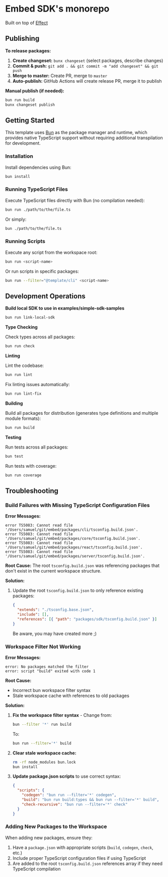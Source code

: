 # Embed SDK's monorepo

Built on top of [Effect](https://effect.website/)

## Publishing

**To release packages:**

1. **Create changeset:** `bunx changeset` (select packages, describe changes)
2. **Commit & push:** `git add . && git commit -m "add changeset" && git push`
3. **Merge to master:** Create PR, merge to `master`
4. **Auto-publish:** GitHub Actions will create release PR, merge it to publish

**Manual publish (if needed):**
```sh
bun run build
bunx changeset publish
```

## Getting Started

This template uses [Bun](https://bun.sh) as the package manager and runtime, which provides native TypeScript support without requiring additional transpilation for development.

### Installation

Install dependencies using Bun:

```sh
bun install
```

### Running TypeScript Files

Execute TypeScript files directly with Bun (no compilation needed):

```sh
bun run ./path/to/the/file.ts
```

Or simply:

```sh
bun ./path/to/the/file.ts
```

### Running Scripts

Execute any script from the workspace root:

```sh
bun run <script-name>
```

Or run scripts in specific packages:

```sh
bun run --filter="@template/cli" <script-name>
```

## Development Operations

**Build local SDK to use in examples/simple-sdk-samples**

```sh
bun run link-local-sdk
```

**Type Checking**

Check types across all packages:

```sh
bun run check
```

**Linting**

Lint the codebase:

```sh
bun run lint
```

Fix linting issues automatically:

```sh
bun run lint-fix
```

**Building**

Build all packages for distribution (generates type definitions and multiple module formats):

```sh
bun run build
```

**Testing**

Run tests across all packages:

```sh
bun test
```

Run tests with coverage:

```sh
bun run coverage
```

## Troubleshooting

### Build Failures with Missing TypeScript Configuration Files

**Error Messages:**

```
error TS5083: Cannot read file '/Users/samuel/git/embed/packages/cli/tsconfig.build.json'.
error TS5083: Cannot read file '/Users/samuel/git/embed/packages/core/tsconfig.build.json'.
error TS5083: Cannot read file '/Users/samuel/git/embed/packages/react/tsconfig.build.json'.
error TS5083: Cannot read file '/Users/samuel/git/embed/packages/server/tsconfig.build.json'.
```

**Root Cause:**
The root `tsconfig.build.json` was referencing packages that don't exist in the current workspace structure.

**Solution:**

1. Update the root `tsconfig.build.json` to only reference existing packages:
   ```json
   {
     "extends": "./tsconfig.base.json",
     "include": [],
     "references": [{ "path": "packages/sdk/tsconfig.build.json" }]
   }
   ```
   Be aware, you may have created more ;)

### Workspace Filter Not Working

**Error Messages:**

```
error: No packages matched the filter
error: script "build" exited with code 1
```

**Root Cause:**

- Incorrect bun workspace filter syntax
- Stale workspace cache with references to old packages

**Solution:**

1. **Fix the workspace filter syntax** - Change from:

   ```bash
   bun --filter '*' run build
   ```

   To:

   ```bash
   bun run --filter='*' build
   ```

2. **Clear stale workspace cache:**

   ```bash
   rm -rf node_modules bun.lock
   bun install
   ```

3. **Update package.json scripts** to use correct syntax:
   ```json
   {
     "scripts": {
       "codegen": "bun run --filter='*' codegen",
       "build": "bun run build:types && bun run --filter='*' build",
       "check-recursive": "bun run --filter='*' check"
     }
   }
   ```

### Adding New Packages to the Workspace

When adding new packages, ensure they:

1. Have a `package.json` with appropriate scripts (`build`, `codegen`, `check`, etc.)
2. Include proper TypeScript configuration files if using TypeScript
3. Are added to the root `tsconfig.build.json` references array if they need TypeScript compilation
